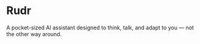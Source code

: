 # Rudr
A pocket-sized AI assistant designed to think, talk, and adapt to you — not the other way around.
